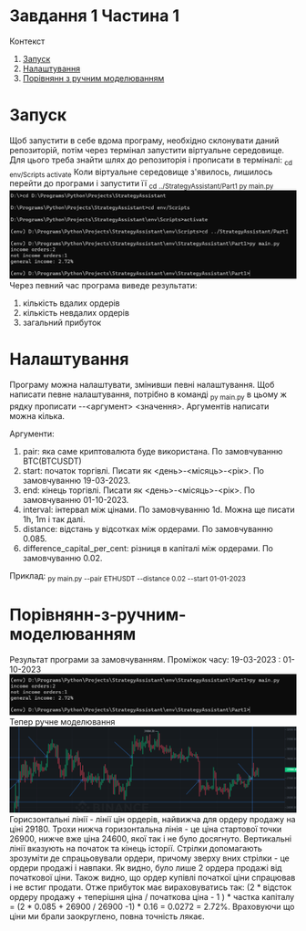# Завдання 1 Частина 1

Контекст

1. [Запуск](#Запуск)
2. [Налаштування](#Налаштування)
3. [Порівнянн з ручним моделюванням](#Порівнянн-з-ручним-моделюванням)

# Запуск
Щоб запустити в себе вдома програму, необхідно склонувати даний репозиторій, потім через термінал запустити віртуальне середовище. Для цього треба знайти шлях до репозиторія і прописати в терміналі:
<sub>cd env/Scripts
activate</sub>
Коли віртуальне середовище з'явилось, лишилось перейти до програми і запустити її
<sub>cd ../StrategyAssistant/Part1
py main.py</sub>
![](T3.png)
Через певний час програма виведе результати:

1. кількість вдалих ордерів
2. кількість невдалих ордерів
3. загальний прибуток

# Налаштування
Програму можна налаштувати, змінивши певні налаштування.
Щоб написати певне налаштування, потрібно в команді <sub>py main.py</sub> в цьому ж рядку прописати --<аргумент> <значення>. Аргументів написати можна кілька.

Аргументи:
1. pair: яка саме криптовалюта буде використана. По замовчуванню BTC(BTCUSDT)
2. start: початок торгівлі. Писати як <день>-<місяць>-<рік>. По замовчуванню 19-03-2023.
2. end: кінець торгівлі. Писати як <день>-<місяць>-<рік>. По замовчуванню 01-10-2023.
3. interval: інтервал між цінами. По замовчуванню 1d. Можна ще писати 1h, 1m і так далі.
4. distance: відстань у відсотках між ордерами. По замовчуванню 0.085.
5. difference_capital_per_cent: різниця в капіталі між ордерами. По замовчуванню 0.02.

Приклад: <sub>py main.py --pair ETHUSDT --distance 0.02 --start 01-01-2023</sub>

# Порівнянн-з-ручним-моделюванням
Результат програми за замовчуванням. Проміжок часу: 19-03-2023 : 01-10-2023
![](T4.png)
Тепер ручне моделювання
![](T5.png)
Горисзонтальні лінії - лінії цін ордерів, найвижча для ордеру продажу на ціні 29180. Трохи нижча горизонтальна лінія - це ціна стартової точки 26900, нижче вже ціна 24600, якої так і не було досягнуто.
Вертикальні лінії вказують на початок та кінець історії. Стрілки допомагають зрозуміти де спрацьовували ордери, причому зверху вних стрілки - це ордери продажі і навпаки. Як видно, було лише 2 ордера продажі від початкової ціни. Також видно, що ордер купівлі початкої ціни спрацював і не встиг продати. Отже прибуток має вираховуватись так: (2 * відсток ордеру продажу + теперішня ціна / початкова ціна - 1 ) * частка капіталу = (2 * 0.085 + 26900 / 26900 -1) * 0.16 = 0.0272 = 2.72%. Враховуючи що ціни ми брали заокруглено, повна точність лякає.